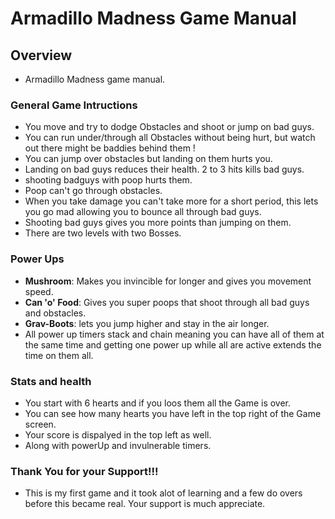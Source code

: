 # Armadillo Madness Game Manual

## Overview

- Armadillo Madness game manual.

### General Game Intructions

- You move and try to dodge Obstacles and shoot or jump on bad guys.
- You can run under/through all Obstacles without being hurt, but watch out there might be baddies behind them !
- You can jump over obstacles but landing on them hurts you.
- Landing on bad guys reduces their health. 2 to 3 hits kills bad guys.
- shooting badguys with poop hurts them.
- Poop can't go through obstacles.
- When you take damage you can't take more for a short period, this lets you go mad allowing you to bounce all through bad guys.
- Shooting bad guys gives you more points than jumping on them.
- There are two levels with two Bosses.

### Power Ups

- **Mushroom**: Makes you invincible for longer and gives you movement speed.
- **Can 'o' Food**: Gives you super poops that shoot through all bad guys and obstacles.
- **Grav-Boots**: lets you jump higher and stay in the air longer.
- All power up timers stack and chain meaning you can have all of them at the same time and getting one power up while all are active extends the time on them all.

### Stats and health

- You start with 6 hearts and if you loos them all the Game is over.
- You can see how many hearts you have left in the top right of the Game screen.
- Your score is dispalyed in the top left as well.
- Along with powerUp and invulnerable timers.

### Thank You for your Support!!!
- This is my first game and it took alot of learning and a few do overs before this became real. Your support is much appreciate.
